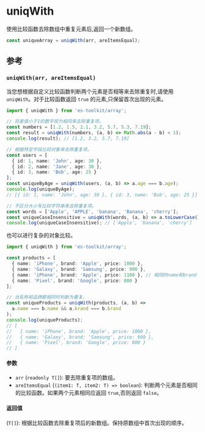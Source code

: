 # uniqWith

使用比较函数去除数组中重复元素后,返回一个新数组。

```typescript
const uniqueArray = uniqWith(arr, areItemsEqual);
```

## 参考

### `uniqWith(arr, areItemsEqual)`

当您想根据自定义比较函数判断两个元素是否相等来去除重复时,请使用 `uniqWith`。对于比较函数返回 `true` 的元素,只保留首次出现的元素。

```typescript
import { uniqWith } from 'es-toolkit/array';

// 将差值小于1的数字视为相同来去除重复项。
const numbers = [1.2, 1.5, 2.1, 3.2, 5.7, 5.3, 7.19];
const result = uniqWith(numbers, (a, b) => Math.abs(a - b) < 1);
console.log(result); // [1.2, 3.2, 5.7, 7.19]

// 根据特定字段比较对象来去除重复项。
const users = [
  { id: 1, name: 'John', age: 30 },
  { id: 2, name: 'Jane', age: 30 },
  { id: 3, name: 'Bob', age: 25 }
];
const uniqueByAge = uniqWith(users, (a, b) => a.age === b.age);
console.log(uniqueByAge);
// [{ id: 1, name: 'John', age: 30 }, { id: 3, name: 'Bob', age: 25 }]

// 不区分大小写比较字符串来去除重复项。
const words = ['Apple', 'APPLE', 'banana', 'Banana', 'cherry'];
const uniqueCaseInsensitive = uniqWith(words, (a, b) => a.toLowerCase() === b.toLowerCase());
console.log(uniqueCaseInsensitive); // ['Apple', 'banana', 'cherry']
```

也可以进行复杂的对象比较。

```typescript
import { uniqWith } from 'es-toolkit/array';

const products = [
  { name: 'iPhone', brand: 'Apple', price: 1000 },
  { name: 'Galaxy', brand: 'Samsung', price: 900 },
  { name: 'iPhone', brand: 'Apple', price: 1100 }, // 相同的name和brand
  { name: 'Pixel', brand: 'Google', price: 800 }
];

// 当名称和品牌都相同时判断为重复。
const uniqueProducts = uniqWith(products, (a, b) =>
  a.name === b.name && a.brand === b.brand
);
console.log(uniqueProducts);
// [
//   { name: 'iPhone', brand: 'Apple', price: 1000 },
//   { name: 'Galaxy', brand: 'Samsung', price: 900 },
//   { name: 'Pixel', brand: 'Google', price: 800 }
// ]
```

#### 参数

- `arr` (`readonly T[]`): 要去除重复项的数组。
- `areItemsEqual` (`(item1: T, item2: T) => boolean`): 判断两个元素是否相同的比较函数。如果两个元素相同应返回 `true`,否则返回 `false`。

#### 返回值

(`T[]`): 根据比较函数去除重复项后的新数组。保持原数组中首次出现的顺序。
